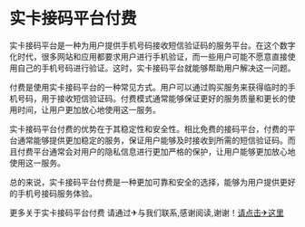 # 实卡接码平台付费

实卡接码平台是一种为用户提供手机号码接收短信验证码的服务平台。在这个数字化时代，很多网站和应用都要求用户进行手机验证，而一些用户可能不愿意直接使用自己的手机号码进行验证。这时，实卡接码平台就能够帮助用户解决这一问题。

付费是使用实卡接码平台的一种常见方式。用户可以通过购买服务来获得临时的手机号码，用于接收短信验证码。付费模式通常能够保证更好的服务质量和更长的使用时间，让用户更加放心地使用这一服务。

实卡接码平台付费的优势在于其稳定性和安全性。相比免费的接码平台，付费的平台通常能够提供更加稳定的服务，保证用户能够及时接收到所需的短信验证码。而且付费平台通常会对用户的隐私信息进行更加严格的保护，让用户能够更加放心地使用这一服务。

总的来说，实卡接码平台付费是一种更加可靠和安全的选择，能够为用户提供更好的手机号接码服务体验。

更多关于实卡接码平台付费 请通过✈与我们联系,感谢阅读,谢谢！[请点击✈这里](https://t.me/lm66bot)
